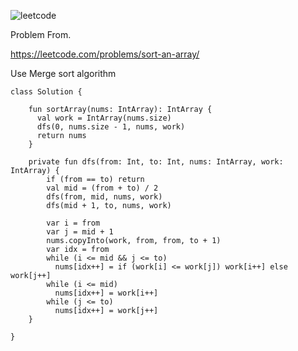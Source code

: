 ![leetcode](https://user-images.githubusercontent.com/77060863/222146985-291dce49-6a5c-49e7-8cdc-ac84aa65be02.png)

Problem From.

https://leetcode.com/problems/sort-an-array/

Use Merge sort algorithm

```
class Solution {
  
    fun sortArray(nums: IntArray): IntArray {
      val work = IntArray(nums.size)
      dfs(0, nums.size - 1, nums, work)
      return nums
    }
  
    private fun dfs(from: Int, to: Int, nums: IntArray, work: IntArray) {
        if (from == to) return
        val mid = (from + to) / 2
        dfs(from, mid, nums, work)
        dfs(mid + 1, to, nums, work)

        var i = from
        var j = mid + 1
        nums.copyInto(work, from, from, to + 1)
        var idx = from
        while (i <= mid && j <= to)
          nums[idx++] = if (work[i] <= work[j]) work[i++] else work[j++]
        while (i <= mid)
          nums[idx++] = work[i++]
        while (j <= to)
          nums[idx++] = work[j++]
    }
  
}
```
